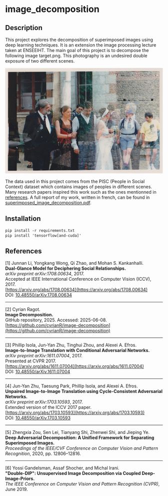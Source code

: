 # image_decomposition

## Description

This project explores the decomposition of superimposed images using deep learning techniques. It is an extension the image processing lecture taken at ENSEEIHT. The main goal of this project is to decompose the following image target.png. This photography is an undesired double exposure of two different scenes.

![Target](target.png)

The data used in this project comes from the PISC (People in Social Context) dataset which contains images of peoples in different scenes. Many research papers inspired this work such as the ones mentionned in [references](#references). A full report of my work, written in french, can be found in [superimposed_image_decomposition.pdf](superimposed_image_decomposition.pdf).

## Installation

```
pip install -r requirements.txt
pip install 'tensorflow[and-cuda]'
```

## References

[1] Junnan Li, Yongkang Wong, Qi Zhao, and Mohan S. Kankanhalli.  
**Dual-Glance Model for Deciphering Social Relationships.**  
*arXiv preprint arXiv:1708.00634*, 2017.  
Accepted at IEEE International Conference on Computer Vision (ICCV), 2017.  
[https://arxiv.org/abs/1708.00634](https://arxiv.org/abs/1708.00634)  
DOI: [10.48550/arXiv.1708.00634](https://doi.org/10.48550/arXiv.1708.00634)

---

[2] Cyrian Ragot.  
**Image Decomposition.**  
GitHub repository, 2025. Accessed: 2025-06-08.  
[https://github.com/cyrianR/image-decomposition](https://github.com/cyrianR/image-decomposition)

---

[3] Phillip Isola, Jun-Yan Zhu, Tinghui Zhou, and Alexei A. Efros.  
**Image-to-Image Translation with Conditional Adversarial Networks.**  
*arXiv preprint arXiv:1611.07004*, 2017.  
Presented at CVPR 2017.  
[https://arxiv.org/abs/1611.07004](https://arxiv.org/abs/1611.07004)  
DOI: [10.48550/arXiv.1611.07004](https://doi.org/10.48550/arXiv.1611.07004)

---

[4] Jun-Yan Zhu, Taesung Park, Phillip Isola, and Alexei A. Efros.  
**Unpaired Image-to-Image Translation using Cycle-Consistent Adversarial Networks.**  
*arXiv preprint arXiv:1703.10593*, 2017.  
Extended version of the ICCV 2017 paper.  
[https://arxiv.org/abs/1703.10593](https://arxiv.org/abs/1703.10593)  
DOI: [10.48550/arXiv.1703.10593](https://doi.org/10.48550/arXiv.1703.10593)

---

[5] Zhengxia Zou, Sen Lei, Tianyang Shi, Zhenwei Shi, and Jieping Ye.  
**Deep Adversarial Decomposition: A Unified Framework for Separating Superimposed Images.**  
*Proceedings of the IEEE/CVF Conference on Computer Vision and Pattern Recognition*, 2020, pp. 12806–12816.

---

[6] Yossi Gandelsman, Assaf Shocher, and Michal Irani.  
**"Double-DIP": Unsupervised Image Decomposition via Coupled Deep-Image-Priors.**  
*The IEEE Conference on Computer Vision and Pattern Recognition (CVPR)*, June 2019.

